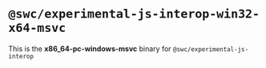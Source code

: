 # `@swc/experimental-js-interop-win32-x64-msvc`

This is the **x86_64-pc-windows-msvc** binary for `@swc/experimental-js-interop`
